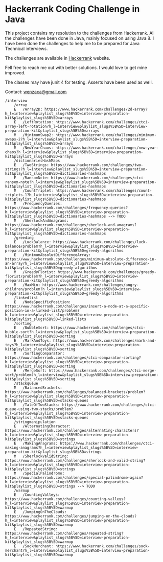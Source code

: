 # Hackerrank Coding Challenge in Java
This project contains my resolution to the challenges from Hackerrank. All the challenges have been done in Java, mainly focused on using Java 8. I have been done the challenges to help me to be prepared for Java Technical interviews.

The challenges are available in [Hackerrank](https://www.hackerrank.com/) website.

Fell free to reach me out with better solutions. I would love to get mine improved.

The classes may have junit 4 for testing. Asserts have been used as well.

Contact: wenzaca@gmail.com

    /interview
        /array
        E   /Array2D: https://www.hackerrank.com/challenges/2d-array?h_l=interview&playlist_slugs%5B%5D=interview-preparation-kit&playlist_slugs%5B%5D=arrays
        E   /LeftRotation: https://www.hackerrank.com/challenges/ctci-array-left-rotation?h_l=interview&playlist_slugs%5B%5D=interview-preparation-kit&playlist_slugs%5B%5D=arrays
        M   /MinimumSwap2: https://www.hackerrank.com/challenges/minimum-swaps-2?h_l=interview&playlist_slugs%5B%5D=interview-preparation-kit&playlist_slugs%5B%5D=arrays
        M   /NewYearChaos: https://www.hackerrank.com/challenges/new-year-chaos?h_l=interview&playlist_slugs%5B%5D=interview-preparation-kit&playlist_slugs%5B%5D=arrays
        /dictionariesHashMaps
        E   /TwoStrings: https://www.hackerrank.com/challenges/two-strings?h_l=interview&playlist_slugs%5B%5D=interview-preparation-kit&playlist_slugs%5B%5D=dictionaries-hashmaps
        E   /RansomNote: https://www.hackerrank.com/challenges/ctci-ransom-note?h_l=interview&playlist_slugs%5B%5D=interview-preparation-kit&playlist_slugs%5B%5D=dictionaries-hashmaps
        M   /CountTriplet: https://www.hackerrank.com/challenges/count-triplets-1?h_l=interview&playlist_slugs%5B%5D=interview-preparation-kit&playlist_slugs%5B%5D=dictionaries-hashmaps
        M   /FrequencyQueries: https://www.hackerrank.com/challenges/frequency-queries?h_l=interview&playlist_slugs%5B%5D=interview-preparation-kit&playlist_slugs%5B%5D=dictionaries-hashmaps --> TODO
        M   /SherlockAndAnagrams: https://www.hackerrank.com/challenges/sherlock-and-anagrams?h_l=interview&playlist_slugs%5B%5D=interview-preparation-kit&playlist_slugs%5B%5D=dictionaries-hashmaps        
        /greeding  
        E   /LuckBalance: https://www.hackerrank.com/challenges/luck-balance/problem?h_l=interview&playlist_slugs%5B%5D=interview-preparation-kit&playlist_slugs%5B%5D=greedy-algorithms
        E   /MinimumAbsolutDifferenceArray: https://www.hackerrank.com/challenges/minimum-absolute-difference-in-an-array?h_l=interview&playlist_slugs%5B%5D=interview-preparation-kit&playlist_slugs%5B%5D=greedy-algorithms
        M   /GreedyFlorist: https://www.hackerrank.com/challenges/greedy-florist/problem?h_l=interview&playlist_slugs%5B%5D=interview-preparation-kit&playlist_slugs%5B%5D=greedy-algorithms
        M   /MaxMin: https://www.hackerrank.com/challenges/angry-children/problem?h_l=interview&playlist_slugs%5B%5D=interview-preparation-kit&playlist_slugs%5B%5D=greedy-algorithms
        /linkedlist
        E   /NodeSpecificPosition: https://www.hackerrank.com/challenges/insert-a-node-at-a-specific-position-in-a-linked-list/problem?h_l=interview&playlist_slugs%5B%5D=interview-preparation-kit&playlist_slugs%5B%5D=linked-lists
        /sorting
        E   /BubbleSort: https://www.hackerrank.com/challenges/ctci-bubble-sort?h_l=interview&playlist_slugs%5B%5D=interview-preparation-kit&playlist_slugs%5B%5D=sorting
        E   /MarkAndToys: https://www.hackerrank.com/challenges/mark-and-toys?h_l=interview&playlist_slugs%5B%5D=interview-preparation-kit&playlist_slugs%5B%5D=sorting
        M   /SortingComparator: https://www.hackerrank.com/challenges/ctci-comparator-sorting?h_l=interview&playlist_slugs%5B%5D=interview-preparation-kit&playlist_slugs%5B%5D=sorting
        H   /MergeSort: https://www.hackerrank.com/challenges/ctci-merge-sort/problem?h_l=interview&playlist_slugs%5B%5D=interview-preparation-kit&playlist_slugs%5B%5D=sorting
        /stackqueue
        M   /BalancedBrackets: https://www.hackerrank.com/challenges/balanced-brackets/problem?h_l=interview&playlist_slugs%5B%5D=interview-preparation-kit&playlist_slugs%5B%5D=stacks-queues
        M   /TaleOfTwoStacks: https://www.hackerrank.com/challenges/ctci-queue-using-two-stacks/problem?h_l=interview&playlist_slugs%5B%5D=interview-preparation-kit&playlist_slugs%5B%5D=stacks-queues
        /stringmanipulation
        E   /AlternatingCharacter: https://www.hackerrank.com/challenges/alternating-characters?h_l=interview&playlist_slugs%5B%5D=interview-preparation-kit&playlist_slugs%5B%5D=strings
        E   /MakingAnagrams: https://www.hackerrank.com/challenges/ctci-making-anagrams?h_l=interview&playlist_slugs%5B%5D=interview-preparation-kit&playlist_slugs%5B%5D=strings
        M   /SherlockValidString: https://www.hackerrank.com/challenges/sherlock-and-valid-string?h_l=interview&playlist_slugs%5B%5D=interview-preparation-kit&playlist_slugs%5B%5D=strings
        M   /SpecialPalindromo: https://www.hackerrank.com/challenges/special-palindrome-again?h_l=interview&playlist_slugs%5B%5D=interview-preparation-kit&playlist_slugs%5B%5D=strings --> TODO
        /warmup
        E   /CountingValleys: https://www.hackerrank.com/challenges/counting-valleys?h_l=interview&playlist_slugs%5B%5D=interview-preparation-kit&playlist_slugs%5B%5D=warmup
        E   /JumpingOnTheClouds: https://www.hackerrank.com/challenges/jumping-on-the-clouds?h_l=interview&playlist_slugs%5B%5D=interview-preparation-kit&playlist_slugs%5B%5D=warmup
        E   /RepeatedString: https://www.hackerrank.com/challenges/repeated-string?h_l=interview&playlist_slugs%5B%5D=interview-preparation-kit&playlist_slugs%5B%5D=warmup
        E   /SockMerchant: https://www.hackerrank.com/challenges/sock-merchant?h_l=interview&playlist_slugs%5B%5D=interview-preparation-kit&playlist_slugs%5B%5D=warmup